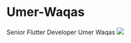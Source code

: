 # Umer-Waqas
Senior Flutter Developer Umer Waqas
<img src="https://media-exp1.licdn.com/dms/image/C4D1BAQGTf3AWSm9GEQ/company-background_10000/0/1643698747363?e=1643788800&v=beta&t=hRsBu8DdT_Z2yeogwV_nZnDtwJCN5yytXyXn07qk57A"></img>
